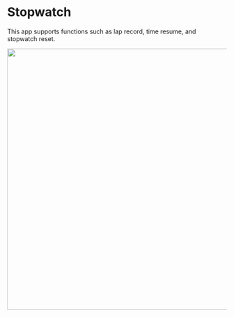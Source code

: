 # Stopwatch

This app supports functions such as lap record, time resume, and stopwatch reset.

<img src = "https://user-images.githubusercontent.com/98953443/156105490-6592c3cc-845b-4714-8a75-8772c5b91ca8.gif" height="600" align="left"/>